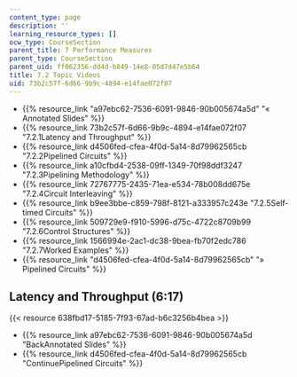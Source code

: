 ```yaml
---
content_type: page
description: ''
learning_resource_types: []
ocw_type: CourseSection
parent_title: 7 Performance Measures
parent_type: CourseSection
parent_uid: ff062356-dd4d-b849-14e8-05d7d47e5b64
title: 7.2 Topic Videos
uid: 73b2c57f-6d66-9b9c-4894-e14fae072f07
---
```


*   {{% resource_link "a97ebc62-7536-6091-9846-90b005674a5d" "« Annotated Slides" %}}
*   {{% resource_link 73b2c57f-6d66-9b9c-4894-e14fae072f07 "7.2.1Latency and Throughput" %}}
*   {{% resource_link d4506fed-cfea-4f0d-5a14-8d79962565cb "7.2.2Pipelined Circuits" %}}
*   {{% resource_link a10cfbd4-2538-09ff-1349-70f98ddf3247 "7.2.3Pipelining Methodology" %}}
*   {{% resource_link 72767775-2435-71ea-e534-78b008dd675e "7.2.4Circuit Interleaving" %}}
*   {{% resource_link b9ee3bbe-c859-798f-8121-a333957c243e "7.2.5Self-timed Circuits" %}}
*   {{% resource_link 509729e9-f910-5996-d75c-4722c8709b99 "7.2.6Control Structures" %}}
*   {{% resource_link 1566994e-2ac1-dc38-9bea-fb70f2edc786 "7.2.7Worked Examples" %}}
*   {{% resource_link "d4506fed-cfea-4f0d-5a14-8d79962565cb" "» Pipelined Circuits" %}}

Latency and Throughput (6:17)
-----------------------------

{{< resource 638fbd17-5185-7f93-67ad-b6c3256b4bea >}}

*   {{% resource_link a97ebc62-7536-6091-9846-90b005674a5d "BackAnnotated Slides" %}}
*   {{% resource_link d4506fed-cfea-4f0d-5a14-8d79962565cb "ContinuePipelined Circuits" %}}